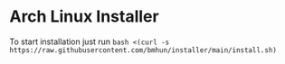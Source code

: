 # Arch Linux Installer
To start installation just run ```bash <(curl -s https://raw.githubusercontent.com/bmhun/installer/main/install.sh)```
